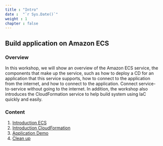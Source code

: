 ```yaml
---
title : "Intro"
date :  "`r Sys.Date()`" 
weight : 1 
chapter : false
---
```


## Build application on Amazon ECS

### Overview

In this workshop, we will show an overview of the Amazon ECS service, the components that make up the service, such as how to deploy a CD for an application that this service supports, how to connect to the application from the internet, and how to connect to the application. Connect service-to-service without going to the internet. In addition, the workshop also introduces the CloudFormation service to help build system using IaC quickly and easily.

### Content

1. [Introduction ECS](1-introduce/)
2. [Introduction CloudFormation](2-intro-cloudformation/)
3. [Application Demo](3-demo)
4. [Clean up](4-cleanup/)
